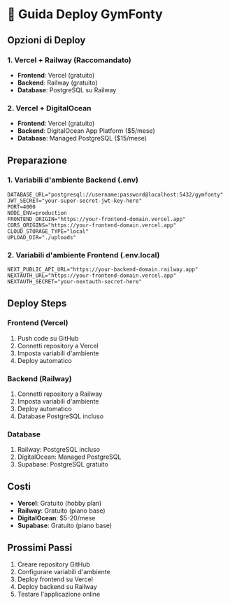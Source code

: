 # 🚀 Guida Deploy GymFonty

## Opzioni di Deploy

### 1. Vercel + Railway (Raccomandato)
- **Frontend**: Vercel (gratuito)
- **Backend**: Railway (gratuito)
- **Database**: PostgreSQL su Railway

### 2. Vercel + DigitalOcean
- **Frontend**: Vercel (gratuito)
- **Backend**: DigitalOcean App Platform ($5/mese)
- **Database**: Managed PostgreSQL ($15/mese)

## Preparazione

### 1. Variabili d'ambiente Backend (.env)
```env
DATABASE_URL="postgresql://username:password@localhost:5432/gymfonty"
JWT_SECRET="your-super-secret-jwt-key-here"
PORT=4000
NODE_ENV=production
FRONTEND_ORIGIN="https://your-frontend-domain.vercel.app"
CORS_ORIGINS="https://your-frontend-domain.vercel.app"
CLOUD_STORAGE_TYPE="local"
UPLOAD_DIR="./uploads"
```

### 2. Variabili d'ambiente Frontend (.env.local)
```env
NEXT_PUBLIC_API_URL="https://your-backend-domain.railway.app"
NEXTAUTH_URL="https://your-frontend-domain.vercel.app"
NEXTAUTH_SECRET="your-nextauth-secret-here"
```

## Deploy Steps

### Frontend (Vercel)
1. Push code su GitHub
2. Connetti repository a Vercel
3. Imposta variabili d'ambiente
4. Deploy automatico

### Backend (Railway)
1. Connetti repository a Railway
2. Imposta variabili d'ambiente
3. Deploy automatico
4. Database PostgreSQL incluso

### Database
1. Railway: PostgreSQL incluso
2. DigitalOcean: Managed PostgreSQL
3. Supabase: PostgreSQL gratuito

## Costi
- **Vercel**: Gratuito (hobby plan)
- **Railway**: Gratuito (piano base)
- **DigitalOcean**: $5-20/mese
- **Supabase**: Gratuito (piano base)

## Prossimi Passi
1. Creare repository GitHub
2. Configurare variabili d'ambiente
3. Deploy frontend su Vercel
4. Deploy backend su Railway
5. Testare l'applicazione online
